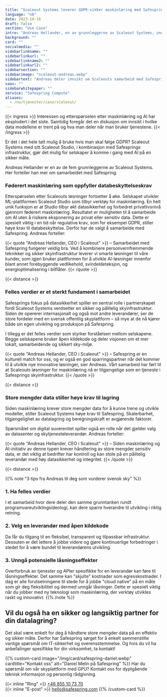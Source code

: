 ```yaml
---
title: "Scaleout Systems leverer GDPR-sikker maskinlæring med Safespring"
language: "nb"
date: 2023-10-16
draft: false
section: "Use Case"
intro: "Andreas Hellander, en av grunnleggerne av Scaleout Systems, understreker at den felles verdien av datasikkerhet og bruk av åpen kildekode har vært et sterkt fundament i samarbeidet med Safespring."
background: ""
card: ""
socialmedia: ""
sidebarlinkname: ""
sidebarlinkurl: ""
sidebarlinkname2: ""
sidebarlinkurl2: ""
sidebarsection: ""
sidebarimage: "scaleout-andreas.webp"
sidebartext: "Andreas deler innsikt om Scaleouts samarbeid med Safespring og viktigheten av databehandling innenfor EU."
saas: ""
sidebarwhitepaper: ""
service: "Safespring Compute"
aliases:
  - /no/tjenester/case/scaleout/
---
```


{{< ingress >}}
Interessen og etterspørselen etter maskinlæring og AI har eksplodert i det siste. Samtidig foregår det en diskusjon om innsikt i hvilke data modellene er trent på og hva man deler når man bruker tjenestene.
{{< /ingress >}}

Er det i det hele tatt mulig å bruke hvis man skal følge GDPR? Scaleout Systems med sitt Scaleout Studio, i kombinasjon med Safesprings infrastruktur, gjør det mulig for selskaper å komme i gang med AI på en sikker måte.

Andreas Hellander er en av de fem grunnleggerne av Scaleout Systems. Her forteller han mer om samarbeidet med Safespring.

### Føderert maskinlæring som oppfyller databeskyttelseskrav

Etterspørselen etter Scaleouts løsninger fortsetter å øke. Selskapet utvikler ML-plattformen Scaleout Studio som tilbyr verktøy for maskinlæring. En helt unik funksjon er at Studio tilbyr økt datasikkerhet og forbedret privatlivsnivå gjennom føderert maskinlæring. Resultatet er muligheten til å samarbeide om AI uten å risikere eksponering av privat eller sensitiv data. Dette er spesielt viktig i en tid når regulative krav, som for eksempel GDPR, stiller høye krav til databeskyttelse. Derfor har de valgt å samarbeide med Safespring. Andreas forteller:

{{< quote "Andreas Hellander, CEO i Scaleout" >}}
– Samarbeidet med Safespring fungerer veldig bra. Ved å kombinere personvernfremmende teknikker og sikker skyinfrastruktur leverer vi smarte løsninger til våre kunder, som igjen bruker plattformen for å utvikle AI-løsninger innenfor blant annet forebyggende vedlikehold, svindeldeteksjon, og energioptimalisering i bilflåter.
{{< /quote >}}

{{< distance >}}

### Felles verdier er et sterkt fundament i samarbeidet

Safesprings fokus på datasikkerhet spiller en sentral rolle i partnerskapet fordi Scaleout Systems verdsetter en sikker og pålitelig skyinfrastruktur. Siden de opererer internasjonalt og også mot andre leverandører, ser de store fordeler med en svensk offentlig skyplattform – så mye at de nå kjører både sin egen utvikling og produksjon på Safespring.

I tillegg er det felles verdier som styrker forståelsen mellom selskapene. Begge selskapene bruker åpen kildekode og deler visjonen om et mer lokalt, samarbeidende og sikkert sky-miljø.

{{< quote "Andreas Hellander, CEO i Scaleout" >}}
– Safespring er en kulturell match for oss, og er også en god sparringspartner når det kommer til å utvikle nye innovative løsninger, sier Andreas. Vårt samarbeid har ført til at Scaleouts løsninger for maskinlæring nå er tilgjengelige som en tjeneste i Safesprings skyinfrastruktur.
{{< /quote >}}

{{< distance >}}

### Store mengder data stiller høye krav til lagring

Siden maskinlæring krever store mengder data for å kunne trene og utvikle modeller, stiller Scaleout Systems høye krav til Safespring. Skalerbarhet, tilgjengelighet av datalagring og beregningskraft er avgjørende faktorer.

Spørsmålet om digital suverenitet spiller også en rolle når det gjelder valg av datasenter og skytjenesteleverandør. Andreas forteller:

{{< quote "Andreas Hellander, CEO i Scaleout" >}}
– Siden maskinlæring og AI-initiativ av denne typen krever håndtering av store mengder sensitiv data, er det viktig at bedrifter har kontroll og kan stole på en pålitelig leverandør med høy datasikkerhet og integritet.
{{< /quote >}}

{{< distance >}}

{{% note "3 tips fra Andreas til deg som vurderer svensk sky" %}}

### 1. Ha felles verdier

I et samarbeid hvor dere deler den samme grunntanken rundt programvareutviklingsideologi, kan dere sparre hverandre til utvikling i riktig retning.

### 2. Velg en leverandør med åpen kildekode

Da får du tilgang til en fleksibel, transparent og tilpassbar infrastruktur. Dessuten er det lettere å jobbe videre og gjøre kontinuerlige forbedringer i stedet for å være bundet til leverandørens utvikling.

### 3. Unngå potensielle låsningseffekter

Overforbruk av tjenester og APIer spesifikke for en leverandør kan føre til låsningseffekter. Det samme kan "skjulte" kostnader som egresskostnader. I dag er alle forutsetningene til stede for å jobbe "cloud native" på en måte som gir deg fleksibilitet og dermed unngår låsninger. Dette er spesielt viktig når du jobber med ny teknologi som maskinlæring, der verktøy utvikles raskt og innovativt.
{{% /note %}}

## Vil du også ha en sikker og langsiktig partner for din datalagring?

Det skal være enkelt for deg å håndtere store mengder data på en effektiv og sikker måte. Derfor har Safespring sørget for å enkelt sammenstille vanlige spørsmål om IT-sikkerhet og overensstemmelse. Og hvis du vil ha anbefalinger spesifikke for din virksomhet, ta kontakt!

{{% custom-card image="/img/card/safespring-daniel.webp" cardtitle="Kontakt oss" alt="Daniel Melin på Safespring" %}}
Har du spørsmål om vår skyplattform med GPU? Kontakt oss for dyptgående teknisk informasjon og personlig rådgivning.

{{< inline "Ring" >}} [+46 855 10 73 70](tel:+46855107370)  
{{< inline "E-post" >}} [hello@safespring.com](mailto:hello@safespring.com)
{{% /custom-card %}}
